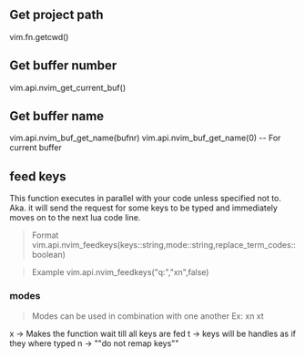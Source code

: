
## Get project path
vim.fn.getcwd()


## Get buffer number
vim.api.nvim_get_current_buf()


## Get buffer name
vim.api.nvim_buf_get_name(bufnr)
vim.api.nvim_buf_get_name(0) -- For current buffer


## feed keys

This function executes in parallel with your code unless specified not to.
Aka. it will send the request for some keys to be typed and immediately moves on to the next lua code line.

> Format
vim.api.nvim_feedkeys(keys::string,mode::string,replace_term_codes::boolean)

> Example
vim.api.nvim_feedkeys("q:","xn",false)


### modes

> Modes can be used in combination with one another
> Ex: xn xt

x       -> Makes the function wait till all keys are fed
t       -> keys will be handles as if they where typed
n       -> ""do not remap keys""


